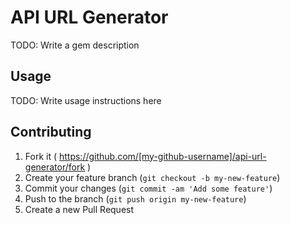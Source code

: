 # API URL Generator

TODO: Write a gem description

<!-- ## Installation

Add this line to your application's Gemfile:

```ruby
gem 'api-url-generator'
```

And then execute:

    $ bundle

Or install it yourself as:

    $ gem install api-url-generator
 -->
## Usage

TODO: Write usage instructions here

## Contributing

1. Fork it ( https://github.com/[my-github-username]/api-url-generator/fork )
2. Create your feature branch (`git checkout -b my-new-feature`)
3. Commit your changes (`git commit -am 'Add some feature'`)
4. Push to the branch (`git push origin my-new-feature`)
5. Create a new Pull Request
